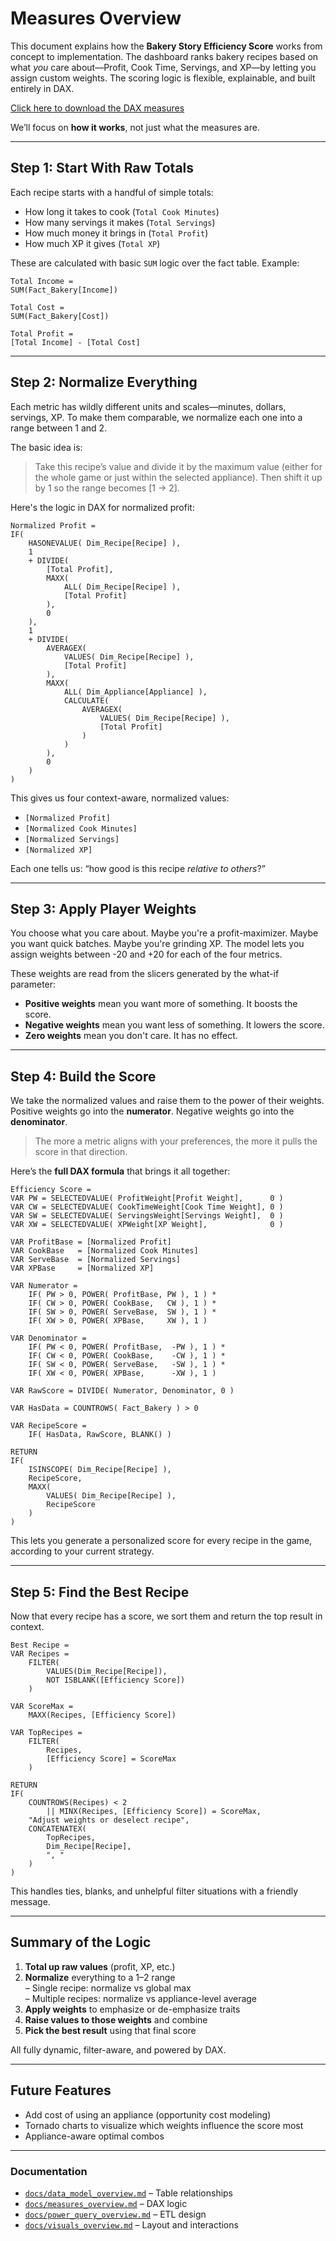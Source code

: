 # Measures Overview

This document explains how the **Bakery Story Efficiency Score** works from concept to implementation. The dashboard ranks bakery recipes based on what *you* care about—Profit, Cook Time, Servings, and XP—by letting you assign custom weights. The scoring logic is flexible, explainable, and built entirely in DAX.

[Click here to download the DAX measures](https://raw.githubusercontent.com/Nicholas-BI/bakery-efficiency-score/main/docs/data/dax_measures.xlsx)  

We’ll focus on **how it works**, not just what the measures are.

---

## Step 1: Start With Raw Totals

Each recipe starts with a handful of simple totals:
- How long it takes to cook (`Total Cook Minutes`)
- How many servings it makes (`Total Servings`)
- How much money it brings in (`Total Profit`)
- How much XP it gives (`Total XP`)

These are calculated with basic `SUM` logic over the fact table. Example:

```DAX
Total Income =
SUM(Fact_Bakery[Income])

Total Cost =
SUM(Fact_Bakery[Cost])

Total Profit =
[Total Income] - [Total Cost]
```

---

## Step 2: Normalize Everything

Each metric has wildly different units and scales—minutes, dollars, servings, XP. To make them comparable, we normalize each one into a range between 1 and 2.

The basic idea is:
> Take this recipe’s value and divide it by the maximum value (either for the whole game or just within the selected appliance). Then shift it up by 1 so the range becomes [1 → 2].

Here's the logic in DAX for normalized profit:

```DAX
Normalized Profit = 
IF(
    HASONEVALUE( Dim_Recipe[Recipe] ),
    1
    + DIVIDE(
        [Total Profit],
        MAXX(
            ALL( Dim_Recipe[Recipe] ),
            [Total Profit]
        ),
        0
    ),
    1
    + DIVIDE(
        AVERAGEX(
            VALUES( Dim_Recipe[Recipe] ),
            [Total Profit]
        ),
        MAXX(
            ALL( Dim_Appliance[Appliance] ),
            CALCULATE(
                AVERAGEX(
                    VALUES( Dim_Recipe[Recipe] ),
                    [Total Profit]
                )
            )
        ),
        0
    )
)

```

This gives us four context-aware, normalized values:
- `[Normalized Profit]`
- `[Normalized Cook Minutes]`
- `[Normalized Servings]`
- `[Normalized XP]`

Each one tells us: “how good is this recipe *relative to others*?”

---

## Step 3: Apply Player Weights

You choose what you care about. Maybe you're a profit-maximizer. Maybe you want quick batches. Maybe you're grinding XP. The model lets you assign weights between -20 and +20 for each of the four metrics.

These weights are read from the slicers generated by the what-if parameter:

- **Positive weights** mean you want more of something. It boosts the score.
- **Negative weights** mean you want less of something. It lowers the score.
- **Zero weights** mean you don't care. It has no effect.

---

## Step 4: Build the Score

We take the normalized values and raise them to the power of their weights. Positive weights go into the **numerator**. Negative weights go into the **denominator**.

> The more a metric aligns with your preferences, the more it pulls the score in that direction.

Here’s the **full DAX formula** that brings it all together:

```DAX
Efficiency Score = 
VAR PW = SELECTEDVALUE( ProfitWeight[Profit Weight],      0 )
VAR CW = SELECTEDVALUE( CookTimeWeight[Cook Time Weight], 0 )
VAR SW = SELECTEDVALUE( ServingsWeight[Servings Weight],  0 )
VAR XW = SELECTEDVALUE( XPWeight[XP Weight],              0 )

VAR ProfitBase = [Normalized Profit]
VAR CookBase   = [Normalized Cook Minutes]
VAR ServeBase  = [Normalized Servings]
VAR XPBase     = [Normalized XP]

VAR Numerator =
    IF( PW > 0, POWER( ProfitBase, PW ), 1 ) *
    IF( CW > 0, POWER( CookBase,   CW ), 1 ) *
    IF( SW > 0, POWER( ServeBase,  SW ), 1 ) *
    IF( XW > 0, POWER( XPBase,     XW ), 1 )

VAR Denominator =
    IF( PW < 0, POWER( ProfitBase,  -PW ), 1 ) *
    IF( CW < 0, POWER( CookBase,    -CW ), 1 ) *
    IF( SW < 0, POWER( ServeBase,   -SW ), 1 ) *
    IF( XW < 0, POWER( XPBase,      -XW ), 1 )

VAR RawScore = DIVIDE( Numerator, Denominator, 0 )

VAR HasData = COUNTROWS( Fact_Bakery ) > 0

VAR RecipeScore =
    IF( HasData, RawScore, BLANK() )

RETURN
IF(
    ISINSCOPE( Dim_Recipe[Recipe] ),
    RecipeScore,
    MAXX(
        VALUES( Dim_Recipe[Recipe] ),
        RecipeScore
    )
)

```

This lets you generate a personalized score for every recipe in the game, according to your current strategy.

---

## Step 5: Find the Best Recipe

Now that every recipe has a score, we sort them and return the top result in context.

```DAX
Best Recipe = 
VAR Recipes =
    FILTER(
        VALUES(Dim_Recipe[Recipe]),
        NOT ISBLANK([Efficiency Score])
    )

VAR ScoreMax =
    MAXX(Recipes, [Efficiency Score])

VAR TopRecipes =
    FILTER(
        Recipes,
        [Efficiency Score] = ScoreMax
    )

RETURN
IF(
    COUNTROWS(Recipes) < 2
        || MINX(Recipes, [Efficiency Score]) = ScoreMax,
    "Adjust weights or deselect recipe",
    CONCATENATEX(
        TopRecipes,
        Dim_Recipe[Recipe],
        ", "
    )
)

```

This handles ties, blanks, and unhelpful filter situations with a friendly message.

---

## Summary of the Logic

1. **Total up raw values** (profit, XP, etc.)
2. **Normalize** everything to a 1–2 range  
   – Single recipe: normalize vs global max  
   – Multiple recipes: normalize vs appliance-level average
3. **Apply weights** to emphasize or de-emphasize traits
4. **Raise values to those weights** and combine
5. **Pick the best result** using that final score

All fully dynamic, filter-aware, and powered by DAX.

---

## Future Features

- Add cost of using an appliance (opportunity cost modeling)
- Tornado charts to visualize which weights influence the score most
- Appliance-aware optimal combos

---

### Documentation
- [`docs/data_model_overview.md`](./docs/data_model_overview.md) – Table relationships  
- [`docs/measures_overview.md`](./docs/measures_overview.md) – DAX logic  
- [`docs/power_query_overview.md`](./docs/power_query_overview.md) – ETL design  
- [`docs/visuals_overview.md`](./docs/visuals_overview.md) – Layout and interactions  
